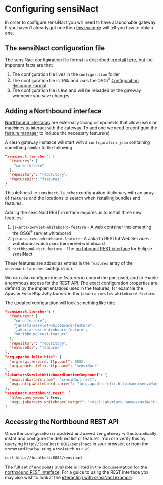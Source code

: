 # Configuring sensiNact

In order to configure sensiNact you will need to have a launchable gateway. If you haven't already got one then [this example](Download.md) will tell you how to obtain one.

## The sensiNact configuration file

The sensiNact configuration file format is described [in detail here](../distribution/Launcher.md#the-configuration-file), but the important facts are that:

1. The configuration file lives in the `configuration` folder
2. The configuration file is `JSON` and uses the OSGi<sup>®</sup> [Configuration Resource Format](https://docs.osgi.org/specification/osgi.cmpn/8.0.0/service.configurator.html#d0e132453)
3. The configuration file is *live* and will be reloaded by the gateway whenever you save changes

## Adding a Northbound interface

[Northbound interfaces](../northbound/_index.md) are externally facing components that allow users or machines to interact with the gateway. To add one we need to configure the [feature manager](../distribution/Launcher.md#configuring-the-feature-manager) to include the necessary feature(s)

A clean gateway instance will start with a `configuration.json` containing something similar to the following:

```json
"sensinact.launcher": {
  "features": [
    "core-feature"
  ],
  "repository": "repository",
  "featureDir": "features"
}
```

This defines the `sensinact.launcher` configuration dictionary with an array of `features` and the locations to search when installing bundles and features.

Adding the sensiNact REST interface requires us to install three new features:

1. `jakarta-servlet-whiteboard-feature` - A web container implementing the OSGi<sup>®</sup> servlet whiteboard
2. `jakarta-rest-whiteboard-feature` - A Jakarta RESTful Web Services whiteboard which uses the servlet whiteboard
3. `northbound-rest-feature` - The [northbound REST interface](../northbound/RestDataAccess.md) for Eclipse sensiNact.

These features are added as entries in the `features` array of the `sensinact.launcher` configuration.

We can also configure these features to control the port used, and to enable anonymous access for the REST API. The exact configuration properties are defined by the implementations used in the features, for example the Apache Felix Http Jetty bundle in the `jakarta-servlet-whiteboard-feature`.

The updated configuration will look something like this:

```json
"sensinact.launcher": {
  "features": [
    "core-feature",
    "jakarta-servlet-whiteboard-feature",
    "jakarta-rest-whiteboard-feature",
    "northbound-rest-feature"
  ],
  "repository": "repository",
  "featureDir": "features"
},
"org.apache.felix.http": {
  "org.osgi.service.http.port": 8082,
  "org.apache.felix.http.name": "sensiNact"
},
"JakartarsServletWhiteboardRuntimeComponent": {
  "osgi.jakartars.name": "sensiNact.rest",
  "osgi.http.whiteboard.target": "(org.apache.felix.http.name=sensiNact)"
},
"sensinact.northbound.rest": {
  "allow.anonymous": true,
  "osgi.jakartars.whiteboard.target": "(osgi.jakartars.name=sensiNact.rest)"
}
```

## Accessing the Northbound REST API

Once the configuration is updated and saved the gateway will automatically install and configure the defined list of features. You can verify this by querying `http://localhost:8082/sensinact` in your browser, or from the command line by using a tool such as `curl`.

```bash
curl http://localhost:8082/sensinact
```

The full set of endpoints available is listed in the [documentation for the northbound REST interface](../northbound/RestDataAccess.md#available-endpoints). For a guide to using the REST interface you may also wish to look at the [interacting with sensiNact example](Interacting.md).
